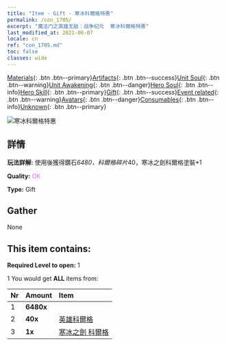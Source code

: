 ```yaml
---
title: "Item - Gift - 寒冰科爾格特惠"
permalink: /con_1705/
excerpt: "魔法门之英雄无敌：战争纪元  寒冰科爾格特惠"
last_modified_at: 2021-06-07
locale: cn
ref: "con_1705.md"
toc: false
classes: wide
---
```

 [Materials](/ItemsCN/){: .btn .btn--primary}[Artifacts](/ItemsCN/Artifacts/){: .btn .btn--success}[Unit Soul](/ItemsCN/UnitSoul/){: .btn .btn--warning}[Unit Awakening](/ItemsCN/UnitAwakening/){: .btn .btn--danger}[Hero Soul](/ItemsCN/HeroSoul/){: .btn .btn--info}[Hero Skill](/ItemsCN/HeroSkill/){: .btn .btn--primary}[Gift](/ItemsCN/Gift/){: .btn .btn--success}[Event related](/ItemsCN/Events/){: .btn .btn--warning}[Avatars](/ItemsCN/Avatars/){: .btn .btn--danger}[Consumables](/ItemsCN/Consumables/){: .btn .btn--info}[Unknown](/ItemsCN/Unknown/){: .btn .btn--primary}

 ![寒冰科爾格特惠](/images/t/i_907321.png)

## 詳情
 **玩法詳解:** 使用後獲得鑽石*6480，科爾格碎片*40，寒冰之劍科爾格塗裝*1

 **Quality:** <span style="color: #DA70D6">OK</span>

 **Type:** Gift

## Gather

  None

## This item contains:

 **Required Level to open:** 1

 1 You would get **ALL** items  from:

  | Nr | Amount |     Item    |
  |:---|:-------|:------------|
  | 1 |  **6480x** | <i class="fas fa-gem"/> |  | 
  | 2 |  **40x** | [英雄科爾格](/cn/Items/her_374/) |  | 
  | 3 |  **1x** | [寒冰之劍 科爾格](/cn/Items/con_1055/) |  | 
